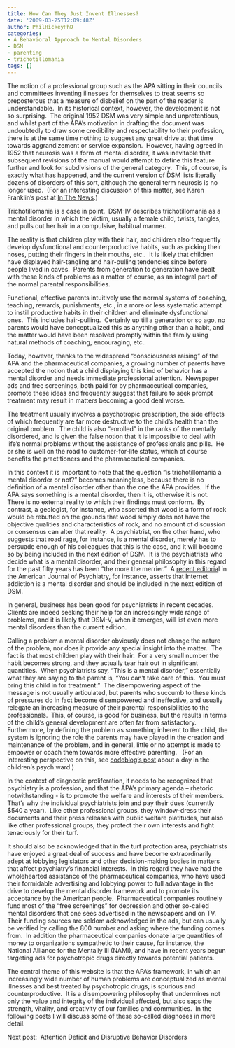 ```yaml
---
title: How Can They Just Invent Illnesses?
date: '2009-03-25T12:09:48Z'
author: PhilHickeyPhD
categories:
- A Behavioral Approach to Mental Disorders
- DSM
- parenting
- trichotillomania
tags: []
---
```


The notion of a professional group such as the APA sitting in their councils and committees inventing illnesses for themselves to treat seems so preposterous that a measure of disbelief on the part of the reader is understandable.  In its historical context, however, the development is not so surprising.  The original 1952 DSM was very simple and unpretentious, and whilst part of the APA’s motivation in drafting the document was undoubtedly to draw some credibility and respectability to their profession, there is at the same time nothing to suggest any great drive at that time towards aggrandizement or service expansion.  However, having agreed in 1952 that neurosis was a form of mental disorder, it was inevitable that subsequent revisions of the manual would attempt to define this feature further and look for subdivisions of the general category.  This, of course, is exactly what has happened, and the current version of DSM lists literally dozens of disorders of this sort, although the general term neurosis is no longer used.  (For an interesting discussion of this matter, see Karen Franklin’s post at <a href="http://forensicpsychologist.blogspot.com/2008/10/dsm-makeover-what-will-they-come-up.html">In The News</a>.)

Trichotillomania is a case in point.  DSM-IV describes trichotillomania as a mental disorder in which the victim, usually a female child, twists, tangles, and pulls out her hair in a compulsive, habitual manner.

The reality is that children play with their hair, and children also frequently develop dysfunctional and counterproductive habits, such as picking their noses, putting their fingers in their mouths, etc..  It is likely that children have displayed hair-tangling and hair-pulling tendencies since before people lived in caves.  Parents from generation to generation have dealt with these kinds of problems as a matter of course, as an integral part of the normal parental responsibilities.

Functional, effective parents intuitively use the normal systems of coaching, teaching, rewards, punishments, etc., in a more or less systematic attempt to instill productive habits in their children and eliminate dysfunctional ones.  This includes hair-pulling.  Certainly up till a generation or so ago, no parents would have conceptualized this as anything other than a habit, and the matter would have been resolved promptly within the family using natural methods of coaching, encouraging, etc..

Today, however, thanks to the widespread “consciousness raising” of the APA and the pharmaceutical companies, a growing number of parents have accepted the notion that a child displaying this kind of behavior has a mental disorder and needs immediate professional attention.  Newspaper ads and free screenings, both paid for by pharmaceutical companies, promote these ideas and frequently suggest that failure to seek prompt treatment may result in matters becoming a good deal worse.

The treatment usually involves a psychotropic prescription, the side effects of which frequently are far more destructive to the child’s health than the original problem.  The child is also “enrolled” in the ranks of the mentally disordered, and is given the false notion that it is impossible to deal with life’s normal problems without the assistance of professionals and pills.  He or she is well on the road to customer-for-life status, which of course benefits the practitioners and the pharmaceutical companies.

In this context it is important to note that the question “is trichotillomania a mental disorder or not?” becomes meaningless, because there is no definition of a mental disorder other than the one the APA provides.  If the APA says something is a mental disorder, then it is, otherwise it is not.  There is no external reality to which their findings must conform.  By contrast, a geologist, for instance, who asserted that wood is a form of rock would be rebutted on the grounds that wood simply does not have the objective qualities and characteristics of rock, and no amount of discussion or consensus can alter that reality.  A psychiatrist, on the other hand, who suggests that road rage, for instance, is a mental disorder, merely has to persuade enough of his colleagues that this is the case, and it will become so by being included in the next edition of DSM.  It is the psychiatrists who decide what is a mental disorder, and their general philosophy in this regard for the past fifty years has been “the more the merrier.”  A <a href="http://ajp.psychiatryonline.org/article.aspx?articleid=99602">recent editoria</a>l in the American Journal of Psychiatry, for instance, asserts that Internet addiction is a mental disorder and should be included in the next edition of DSM.

In general, business has been good for psychiatrists in recent decades.  Clients are indeed seeking their help for an increasingly wide range of problems, and it is likely that DSM-V, when it emerges, will list even more mental disorders than the current edition.

Calling a problem a mental disorder obviously does not change the nature of the problem, nor does it provide any special insight into the matter.  The fact is that most children play with their hair.  For a very small number the habit becomes strong, and they actually tear hair out in significant quantities.  When psychiatrists say, “This is a mental disorder,” essentially what they are saying to the parent is, “You can’t take care of this.  You must bring this child in for treatment.”  The disempowering aspect of the message is not usually articulated, but parents who succumb to these kinds of pressures do in fact become disempowered and ineffective, and usually relegate an increasing measure of their parental responsibilities to the professionals.  This, of course, is good for business, but the results in terms of the child’s general development are often far from satisfactory.  Furthermore, by defining the problem as something inherent to the child, the system is ignoring the role the parents may have played in the creation and maintenance of the problem, and in general, little or no attempt is made to empower or coach them towards more effective parenting.   (For an interesting perspective on this, see <a href="http://www.codeblog.com/archives/psych-ward-stories/the_worst_float_ever.html#more-21">codeblog’s post</a> about a day in the children’s psych ward.)

In the context of diagnostic proliferation, it needs to be recognized that psychiatry is a profession, and that the APA’s primary agenda – rhetoric notwithstanding - is to promote the welfare and interests of their members.  That’s why the individual psychiatrists join and pay their dues (currently $540 a year).  Like other professional groups, they window-dress their documents and their press releases with public welfare platitudes, but also like other professional groups, they protect their own interests and fight tenaciously for their turf.

It should also be acknowledged that in the turf protection area, psychiatrists have enjoyed a great deal of success and have become extraordinarily adept at lobbying legislators and other decision-making bodies in matters that affect psychiatry’s financial interests.  In this regard they have had the wholehearted assistance of the pharmaceutical companies, who have used their formidable advertising and lobbying power to full advantage in the drive to develop the mental disorder framework and to promote its acceptance by the American people.  Pharmaceutical companies routinely fund most of the “free screenings” for depression and other so-called mental disorders that one sees advertised in the newspapers and on TV.  Their funding sources are seldom acknowledged in the ads, but can usually be verified by calling the 800 number and asking where the funding comes from.  In addition the pharmaceutical companies donate large quantities of money to organizations sympathetic to their cause, for instance, the National Alliance for the Mentally Ill (NAMI), and have in recent years begun targeting ads for psychotropic drugs directly towards potential patients.

The central theme of this website is that the APA’s framework, in which an increasingly wide number of human problems are conceptualized as mental illnesses and best treated by psychotropic drugs, is spurious and counterproductive.  It is a disempowering philosophy that undermines not only the value and integrity of the individual affected, but also saps the strength, vitality, and creativity of our families and communities.  In the following posts I will discuss some of these so-called diagnoses in more detail.

Next post:  Attention Deficit and Disruptive Behavior Disorders